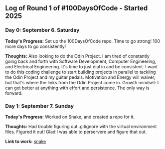 ## Log of Round 1 of #100DaysOfCode - Started 2025

### Day 0: September 6. Saturday

**Today's Progress:** Set up the 100DaysOfCode repo. Time to go strong! 100 more days to go consistently!

**Thoughts:** Also looking to do the Odin Project. I am tired of constantly going back and forth with Software Development, Computer Engineering, and Electrical Engineering. It's time to just dial in and be consistent. I want to do this coding challenge to start building projects in parallel to tackling the Odin Project and my guitar pedals. Motivation and Energy will waiver, but that's where the links from the Odin Project come in. Growth mindset: I can get better at anything with effort and persistence. The only way is forward.

### Day 1: September 7. Sunday

**Today's Progress:** Worked on Snake, and created a repo for it. 

**Thoughts:** Had trouble figuring out .gitignore with the virtual environment files. Figured it out! Glad I was able to perservere and figure that out.

**Link to work:** [snake](https://github.com/cameronzheng/snake)
